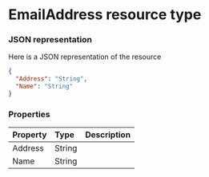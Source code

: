 # EmailAddress resource type



### JSON representation

Here is a JSON representation of the resource

```json
{
  "Address": "String",
  "Name": "String"
}

```
### Properties
| Property	   | Type	|Description|
|:---------------|:--------|:----------|
|Address|String||
|Name|String||
<!-- uuid: 6c94ddf4-47a2-4ef3-9ccb-8884e009023c\n2015-10-09 15:13:49 UTC -->